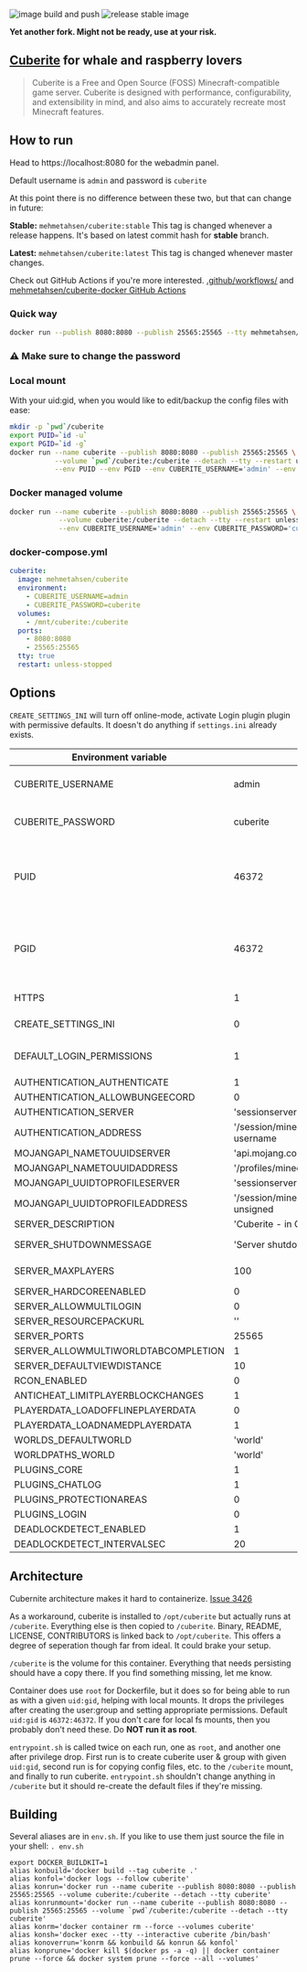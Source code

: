 ![image build and push](https://github.com/mehmetahsen/cuberite-docker/workflows/image%20build%20and%20push/badge.svg?branch=master)
![release stable image](https://github.com/mehmetahsen/cuberite-docker/workflows/release%20stable%20image/badge.svg)

__Yet another fork. Might not be ready, use at your risk.__

## [Cuberite](https://cuberite.org/) for whale and raspberry lovers

> Cuberite is a Free and Open Source (FOSS) Minecraft-compatible game server. Cuberite is designed with performance, configurability, and extensibility in mind, and also aims to accurately recreate most Minecraft features. 

## How to run

Head to https://localhost:8080 for the webadmin panel.

Default username is `admin` and password is `cuberite` 

At this point there is no difference between these two, but that can change in future:

**Stable:** `mehmetahsen/cuberite:stable` This tag is changed whenever a release happens. It's based on latest commit hash for __stable__ branch.

**Latest:** `mehmetahsen/cuberite:latest` This tag is changed whenever master changes.

Check out GitHub Actions if you're more interested. [.github/workflows/](.github/workflows/) and [mehmetahsen/cuberite-docker GitHub Actions](https://github.com/mehmetahsen/cuberite-docker/actions)

### Quick way

```bash
docker run --publish 8080:8080 --publish 25565:25565 --tty mehmetahsen/cuberite
```

###  :warning: **Make sure to change the password**


### Local mount

With your uid:gid, when you would like to edit/backup the config files with ease:

```bash
mkdir -p `pwd`/cuberite
export PUID=`id -u`
export PGID=`id -g`
docker run --name cuberite --publish 8080:8080 --publish 25565:25565 \
           --volume `pwd`/cuberite:/cuberite --detach --tty --restart unless-stopped \
           --env PUID --env PGID --env CUBERITE_USERNAME='admin' --env CUBERITE_PASSWORD='cuberite' mehmetahsen/cuberite
```

### Docker managed volume

```bash
docker run --name cuberite --publish 8080:8080 --publish 25565:25565 \
            --volume cuberite:/cuberite --detach --tty --restart unless-stopped \
            --env CUBERITE_USERNAME='admin' --env CUBERITE_PASSWORD='cuberite' mehmetahsen/cuberite
```

### docker-compose.yml
```yaml
cuberite:
  image: mehmetahsen/cuberite
  environment:
    - CUBERITE_USERNAME=admin
    - CUBERITE_PASSWORD=cuberite
  volumes:
    - /mnt/cuberite:/cuberite
  ports:
    - 8080:8080
    - 25565:25565
  tty: true
  restart: unless-stopped
```

## Options

`CREATE_SETTINGS_INI` will turn off online-mode, activate Login plugin plugin with permissive defaults. It doesn't do anything if `settings.ini` already exists.


Environment variable | Default | Description
--- | --- | ---
CUBERITE_USERNAME | admin | Username for the Cuberite admin webpanel.
CUBERITE_PASSWORD | cuberite | Password for the Cuberite admin webpanel.
PUID | 46372 | Linux uid cuberite should run with inside the container. Has implications when using local mount for `/cuberite`.
PGID | 46372 | Linux gid cuberite should run with inside the container. Has implications when using local mount for `/cuberite`.
HTTPS | 1 | Enables HTTPS with self-signed certs.
CREATE_SETTINGS_INI | 0 | Will create a settings.ini file, if it didn't exist.
DEFAULT_LOGIN_PERMISSIONS | 1 | Will allow anyone to login, register via Login plugin.
AUTHENTICATION_AUTHENTICATE | 1 | Online/offline mode
AUTHENTICATION_ALLOWBUNGEECORD | 0 | 
AUTHENTICATION_SERVER | 'sessionserver.mojang.com' | 
AUTHENTICATION_ADDRESS | '/session/minecraft/hasJoined?username | %USERNAME%&serverId | %SERVERID%' | 
MOJANGAPI_NAMETOUUIDSERVER | 'api.mojang.com' | 
MOJANGAPI_NAMETOUUIDADDRESS | '/profiles/minecraft' | 
MOJANGAPI_UUIDTOPROFILESERVER | 'sessionserver.mojang.com' | 
MOJANGAPI_UUIDTOPROFILEADDRESS | '/session/minecraft/profile/%UUID%?unsigned | false' | 
SERVER_DESCRIPTION | 'Cuberite - in C++!' | Server description.
SERVER_SHUTDOWNMESSAGE | 'Server shutdown' | Server shutdown message.
SERVER_MAXPLAYERS | 100 | Maximum number of players allowed.
SERVER_HARDCOREENABLED | 0 | 
SERVER_ALLOWMULTILOGIN | 0 | 
SERVER_RESOURCEPACKURL | '' | 
SERVER_PORTS | 25565 | 
SERVER_ALLOWMULTIWORLDTABCOMPLETION | 1 | 
SERVER_DEFAULTVIEWDISTANCE | 10 | 
RCON_ENABLED | 0 | 
ANTICHEAT_LIMITPLAYERBLOCKCHANGES | 1 | 
PLAYERDATA_LOADOFFLINEPLAYERDATA | 0 | 
PLAYERDATA_LOADNAMEDPLAYERDATA | 1 | 
WORLDS_DEFAULTWORLD | 'world' | 
WORLDPATHS_WORLD | 'world' | 
PLUGINS_CORE | 1 | Enable core
PLUGINS_CHATLOG | 1 | Enable chatlog
PLUGINS_PROTECTIONAREAS | 0 | Enable protection areas
PLUGINS_LOGIN | 0 | Enable Login
DEADLOCKDETECT_ENABLED | 1 | 
DEADLOCKDETECT_INTERVALSEC | 20 | 

## Architecture

Cubernite architecture makes it hard to containerize. [Issue 3426](https://github.com/cuberite/cuberite/issues/3426)

As a workaround, cuberite is installed to `/opt/cuberite` but actually runs at `/cuberite`. Everything else is then copied to `/cuberite`. Binary, README, LICENSE, CONTRIBUTORS is linked back to `/opt/cuberite`. This offers a degree of seperation though far from ideal. It could brake your setup.

`/cuberite` is the volume for this container. Everything that needs persisting should have a copy there. If you find something missing, let me know.

Container does use `root` for Dockerfile, but it does so for being able to run as with a given `uid:gid`, helping with local mounts. It drops the privileges after creating the user:group and setting appropriate permissions. Default `uid:gid` is `46372:46372`. If you don't care for local fs mounts, then you probably don't need these. Do **NOT run it as root**.

`entrypoint.sh` is called twice on each run, one as `root`, and another one after privilege drop. First run is to create cuberite user & group with given `uid:gid`, second run is for copying config files, etc. to the `/cuberite` mount, and finally to run cuberite. `entrypoint.sh` shouldn't change anything in `/cuberite` but it should re-create the default files if they're missing.


## Building

Several aliases are in `env.sh`. If you like to use them just source the file in your shell: ` . env.sh `

```
export DOCKER_BUILDKIT=1
alias konbuild='docker build --tag cuberite .'
alias konfol='docker logs --follow cuberite'
alias konrun='docker run --name cuberite --publish 8080:8080 --publish 25565:25565 --volume cuberite:/cuberite --detach --tty cuberite'
alias konrunmount='docker run --name cuberite --publish 8080:8080 --publish 25565:25565 --volume `pwd`/cuberite:/cuberite --detach --tty cuberite'
alias konrm='docker container rm --force --volumes cuberite'
alias konsh='docker exec --tty --interactive cuberite /bin/bash'
alias konoverrun='konrm && konbuild && konrun && konfol'
alias konprune='docker kill $(docker ps -a -q) || docker container prune --force && docker system prune --force --all --volumes'
```
